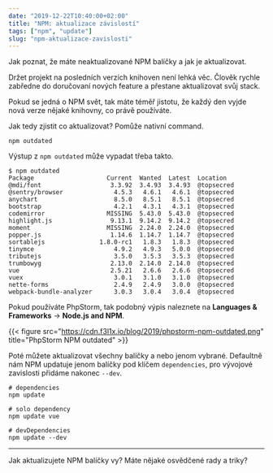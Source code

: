 ```yaml
---
date: "2019-12-22T10:40:00+02:00"
title: "NPM: aktualizace závislostí"
tags: ["npm", "update"]
slug: "npm-aktualizace-zavislosti"
---
```


Jak poznat, že máte neaktualizované NPM balíčky a jak je aktualizovat.

<!--more-->

Držet projekt na posledních verzích knihoven není lehká věc. Člověk rychle zabředne
do doručovaní nových feature a přestane aktualizovat svůj stack.

Pokud se jedná o NPM svět, tak máte téměř jistotu, že každý den vyjde nová verze
nějaké knihovny, co právě používáte.

Jak tedy zjistit co aktualizovat? Pomůže nativní command.

```
npm outdated
```

Výstup z `npm outdated` může vypadat třeba takto.

```
$ npm outdated
Package                    Current  Wanted  Latest  Location
@mdi/font                   3.3.92  3.4.93  3.4.93  @topsecred
@sentry/browser              4.5.3   4.6.1   4.6.1  @topsecred
anychart                     8.5.0   8.5.1   8.5.1  @topsecred
bootstrap                    4.2.1   4.3.1   4.3.1  @topsecred
codemirror                 MISSING  5.43.0  5.43.0  @topsecred
highlight.js                9.13.1  9.14.2  9.14.2  @topsecred
moment                     MISSING  2.24.0  2.24.0  @topsecred
popper.js                   1.14.6  1.14.7  1.14.7  @topsecred
sortablejs               1.8.0-rc1   1.8.3   1.8.3  @topsecred
tinymce                      4.9.2   4.9.3   5.0.0  @topsecred
tributejs                    3.5.0   3.5.3   3.5.3  @topsecred
trumbowyg                   2.13.0  2.14.0  2.14.0  @topsecred
vue                         2.5.21   2.6.6   2.6.6  @topsecred
vuex                         3.0.1   3.1.0   3.1.0  @topsecred
nette-forms                  2.4.9   2.4.9   3.0.0  @topsecred
webpack-bundle-analyzer      3.0.3   3.0.4   3.0.4  @topsecred
```

Pokud používáte PhpStorm, tak podobný výpis naleznete na **Languages & Frameworks** -> **Node.js and NPM**.

{{< figure src="https://cdn.f3l1x.io/blog/2019/phpstorm-npm-outdated.png" title="PhpStorm NPM outdated" >}}

Poté můžete aktualizovat všechny balíčky a nebo jenom vybrané. Defaultně nám NPM updatuje jenom balíčky pod klíčem
`dependencies`, pro vývojové zavislosti přidáme nakonec `--dev`.

```
# dependencies
npm update

# solo dependency
npm update vue

# devDependencies
npm update --dev
```

-----

Jak aktualizujete NPM balíčky vy? Máte nějaké osvědčené rady a triky?
